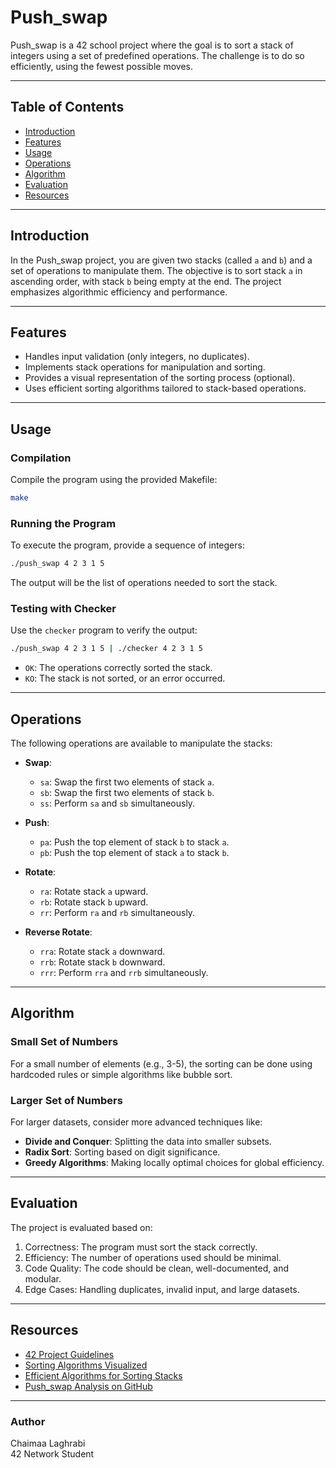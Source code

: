 # Push_swap

Push_swap is a 42 school project where the goal is to sort a stack of integers using a set of predefined operations. The challenge is to do so efficiently, using the fewest possible moves.

---

## Table of Contents

- [Introduction](#introduction)
- [Features](#features)
- [Usage](#usage)
- [Operations](#operations)
- [Algorithm](#algorithm)
- [Evaluation](#evaluation)
- [Resources](#resources)

---

## Introduction

In the Push_swap project, you are given two stacks (called `a` and `b`) and a set of operations to manipulate them. The objective is to sort stack `a` in ascending order, with stack `b` being empty at the end. The project emphasizes algorithmic efficiency and performance.

---

## Features

- Handles input validation (only integers, no duplicates).
- Implements stack operations for manipulation and sorting.
- Provides a visual representation of the sorting process (optional).
- Uses efficient sorting algorithms tailored to stack-based operations.

---

## Usage

### Compilation

Compile the program using the provided Makefile:

```bash
make
```

### Running the Program

To execute the program, provide a sequence of integers:

```bash
./push_swap 4 2 3 1 5
```

The output will be the list of operations needed to sort the stack.

### Testing with Checker

Use the `checker` program to verify the output:

```bash
./push_swap 4 2 3 1 5 | ./checker 4 2 3 1 5
```

- `OK`: The operations correctly sorted the stack.
- `KO`: The stack is not sorted, or an error occurred.

---

## Operations

The following operations are available to manipulate the stacks:

- **Swap**:
  - `sa`: Swap the first two elements of stack `a`.
  - `sb`: Swap the first two elements of stack `b`.
  - `ss`: Perform `sa` and `sb` simultaneously.

- **Push**:
  - `pa`: Push the top element of stack `b` to stack `a`.
  - `pb`: Push the top element of stack `a` to stack `b`.

- **Rotate**:
  - `ra`: Rotate stack `a` upward.
  - `rb`: Rotate stack `b` upward.
  - `rr`: Perform `ra` and `rb` simultaneously.

- **Reverse Rotate**:
  - `rra`: Rotate stack `a` downward.
  - `rrb`: Rotate stack `b` downward.
  - `rrr`: Perform `rra` and `rrb` simultaneously.

---

## Algorithm

### Small Set of Numbers

For a small number of elements (e.g., 3-5), the sorting can be done using hardcoded rules or simple algorithms like bubble sort.

### Larger Set of Numbers

For larger datasets, consider more advanced techniques like:

- **Divide and Conquer**: Splitting the data into smaller subsets.
- **Radix Sort**: Sorting based on digit significance.
- **Greedy Algorithms**: Making locally optimal choices for global efficiency.

---

## Evaluation

The project is evaluated based on:

1. Correctness: The program must sort the stack correctly.
2. Efficiency: The number of operations used should be minimal.
3. Code Quality: The code should be clean, well-documented, and modular.
4. Edge Cases: Handling duplicates, invalid input, and large datasets.

---

## Resources

- [42 Project Guidelines](https://projects.intra.42.fr/projects/push_swap)
- [Sorting Algorithms Visualized](https://visualgo.net/en/sorting)
- [Efficient Algorithms for Sorting Stacks](https://cs.stackexchange.com/)
- [Push_swap Analysis on GitHub](https://github.com/)

---

### Author

Chaimaa Laghrabi  
42 Network Student  
